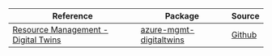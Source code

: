 | Reference | Package | Source |
|---|---|---|
|[Resource Management - Digital Twins](mgmt-digitaltwins-readme.md)|[azure-mgmt-digitaltwins](https://pypi.org/project/azure-mgmt-digitaltwins)|[Github](https://github.com/Azure/azure-sdk-for-python/blob/main/sdk/digitaltwins/azure-mgmt-digitaltwins)|

